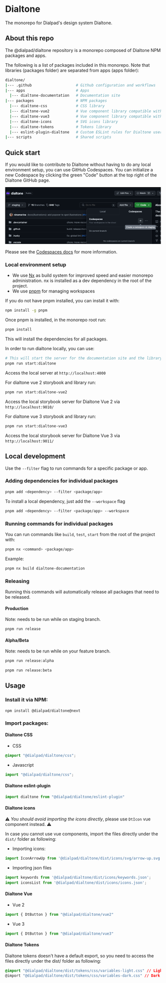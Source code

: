 # Dialtone

The monorepo for Dialpad's design system Dialtone.

## About this repo

The @dialpad/dialtone repository is a monorepo composed of Dialtone NPM packages and apps.

The following is a list of packages included in this monorepo. Note that libraries (packages folder) are separated from
apps (apps folder):

```sh
dialtone/
|--- .github                    # Github configuration and workflows
|--- apps                       # Apps
  |--- dialtone-documentation   # Documentation site
|--- packages                   # NPM packages
  |--- dialtone-css             # CSS library
  |--- dialtone-vue2            # Vue component library compatible with vue@2
  |--- dialtone-vue3            # Vue component library compatible with vue@3
  |--- dialtone-icons           # SVG icons library
  |--- dialtone-tokens          # Tokens library
  |--- eslint-plugin-dialtone   # Custom ESLint rules for Dialtone users
|--- scripts                    # Shared scripts
```

## Quick start

If you would like to contribute to Dialtone without having to do any local environment setup, you can use GitHub
Codespaces. You can initialize a new Codespace by clicking the green "Code" button at the top right of the Dialtone
GitHub page.

![Creating a codespace](./.github/new_codespace.png)

Please see the [Codespaces docs](./.github/codespaces.md) for more information.

### Local environment setup

- We use [Nx](https://nx.dev/) as build system for improved speed and easier monorepo administration.
  nx is installed as a dev dependency in the root of the project.
- We use [pnpm](https://pnpm.io) for managing workspaces

If you do not have pnpm installed, you can install it with:

```bash
npm install -g pnpm
```

Once pnpm is installed, in the monorepo root run:

```bash
pnpm install
```

This will install the dependencies for all packages.

In order to run dialtone locally, you can use:

```bash
# This will start the server for the documentation site and the library so it is live updated with any changes.
pnpm run start:dialtone
```

Access the local server at `http://localhost:4000`

For dialtone vue 2 storybook and library run:

```bash
pnpm run start:dialtone-vue2
```

Access the local storybook server for Dialtone Vue 2 via `http://localhost:9010/`

For dialtone vue 3 storybook and library run:

```bash
pnpm run start:dialtone-vue3
```

Access the local storybook server for Dialtone Vue 3 via `http://localhost:9011/`

## Local development

Use the `--filter` flag to run commands
for a specific package or app.

### Adding dependencies for individual packages

```bash
pnpm add <dependency> --filter <package/app>
```

To install a local dependency, just add the `--workspace` flag

```bash
pnpm add <dependency> --filter <package/app> --workspace
```

### Running commands for individual packages

You can run commands like `build`, `test`, `start` from
the root of the project with:

```bash
pnpm nx <command> <package/app>
```

Example:

```bash
pnpm nx build dialtone-documentation
```

### Releasing

Running this commands will automatically release all packages that need to be released.

#### Production

Note: needs to be run while on staging branch.

```bash
pnpm run release
```

#### Alpha/Beta

Note: needs to be run while on your feature branch.

```bash
pnpm run release:alpha
```

```bash
pnpm run release:beta
```

## Usage

### Install it via NPM:

```shell
npm install @dialpad/dialtone@next
```

### Import packages:

#### Dialtone CSS

- CSS

```css
@import "@dialpad/dialtone/css";
```

- Javascript

```js
import "@dialpad/dialtone/css";
```

#### Dialtone eslint-plugin

```js
import dialtone from "@dialpad/dialtone/eslint-plugin"
```

#### Dialtone icons

⚠️ *You should avoid importing the icons directly*, please use `DtIcon` vue component instead. ⚠️

In case you cannot use vue components, import the files directly under the `dist/` folder as following:

- Importing icons:

```js
import IconArrowUp from '@dialpad/dialtone/dist/icons/svg/arrow-up.svg';
```

- Importing json files

```js
import keywords from '@dialpad/dialtone/dist/icons/keywords.json';
import iconsList from '@dialpad/dialtone/dist/icons/icons.json';
```

#### Dialtone Vue

- Vue 2

```js
import { DtButton } from "@dialpad/dialtone/vue2"
```

- Vue 3

```js
import { DtButton } from "@dialpad/dialtone/vue3"
```

#### Dialtone Tokens

Dialtone tokens doesn't have a default export, so you need to access
the files directly under the dist/ folder as following:

```css
@import "@dialpad/dialtone/dist/tokens/css/variables-light.css" // Light tokens
@import "@dialpad/dialtone/dist/tokens/css/variables-dark.css" // Dark tokens
```
